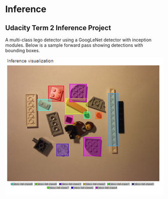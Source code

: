 # Inference
## Udacity Term 2 Inference Project

A multi-class lego detector using a GoogLeNet detector with inception modules. Below is a sample forward pass showing detections with bounding boxes.

![Sample Result](LegoTestResults/img0117.png)
